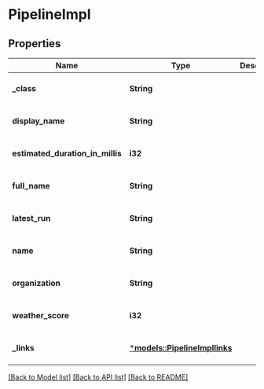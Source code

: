 # PipelineImpl

## Properties
Name | Type | Description | Notes
------------ | ------------- | ------------- | -------------
**_class** | **String** |  | [optional] [default to None]
**display_name** | **String** |  | [optional] [default to None]
**estimated_duration_in_millis** | **i32** |  | [optional] [default to None]
**full_name** | **String** |  | [optional] [default to None]
**latest_run** | **String** |  | [optional] [default to None]
**name** | **String** |  | [optional] [default to None]
**organization** | **String** |  | [optional] [default to None]
**weather_score** | **i32** |  | [optional] [default to None]
**_links** | [***models::PipelineImpllinks**](PipelineImpllinks.md) |  | [optional] [default to None]

[[Back to Model list]](../README.md#documentation-for-models) [[Back to API list]](../README.md#documentation-for-api-endpoints) [[Back to README]](../README.md)



